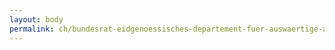 ```yaml
---
layout: body
permalink: ch/bundesrat-eidgenoessisches-departement-fuer-auswaertige-angelegenheiten-generalsekretariat-eda-task-force-osze-vorsitz/
---
```


